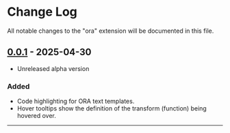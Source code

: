 # Change Log

All notable changes to the "ora" extension will be documented in this file.

## [0.0.1] - 2025-04-30

- Unreleased alpha version

### Added

- Code highlighting for ORA text templates.
- Hover tooltips show the definition of the transform (function) being hovered over.

---
[0.0.1]: https://github.com/trdischat/ora-syntax/
